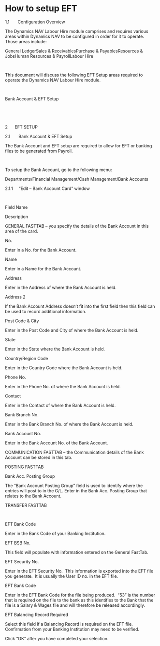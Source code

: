 # How to setup EFT

1.1      
Configuration Overview

The Dynamics
NAV Labour Hire module comprises and requires various areas within Dynamics NAV
to be configured in order for it to operate. 
Those areas include:

General LedgerSales &
ReceivablesPurchase &
PayablesResources &
JobsHuman Resources
& PayrollLabour Hire











 

This document will discuss the following EFT Setup areas
required to operate the Dynamics NAV Labour Hire module.

 


 Bank Account & EFT
     Setup


 


 

2     
EFT SETUP

2.1      
Bank Account & EFT Setup 

The Bank Account and EFT setup are required to allow for EFT
or banking files to be generated from Payroll. 

 

To setup the Bank Account, go to the following
menu:

Departments/Financial Management/Cash
Management/Bank Accounts



2.1.1    
“Edit – Bank Account Card” window

 


 
  
   
   Field Name
   
   
   Description
   
  
 
 
  
  GENERAL FASTTAB – you specify the details of
  the Bank Account in this area of the card.
  
 
 
  
  No.
  
  
  Enter in a No. for the Bank Account.
  
 
 
  
  Name
  
  
  Enter in a Name for the Bank Account.
  
 
 
  
  Address
  
  
  Enter in the Address of where the Bank Account
  is held.
  
 
 
  
  Address 2
  
  
  If the Bank Account Address doesn’t fit into
  the first field then this field can be used to record additional information.
  
 
 
  
  Post Code & City
  
  
  Enter in the Post Code and City of where the
  Bank Account is held.
  
 
 
  
  State
  
  
  Enter in the State where the Bank Account is
  held.
  
 
 
  
  Country/Region Code
  
  
  Enter in the Country Code where the Bank
  Account is held.
  
 
 
  
  Phone No.
  
  
  Enter in the Phone No. of where the Bank
  Account is held.
  
 
 
  
  Contact
  
  
  Enter in the Contact of where the Bank Account
  is held.
  
 
 
  
  Bank Branch No.
  
  
  Enter in the Bank Branch No. of where the Bank
  Account is held.
  
 
 
  
  Bank Account No.
  
  
  Enter in the Bank Account No. of the Bank
  Account.
  
 
 
  
  COMMUNICATION FASTTAB – the Communication
  details of the Bank Account can be stored in this tab.  
  
 
 
  
  POSTING FASTTAB
  
 
 
  
  Bank Acc. Posting Group
  
  
  The “Bank Account Posting Group” field is used
  to identify where the entries will post to in the G/L.
  Enter in the Bank Acc. Posting Group that
  relates to the Bank Account.
  
 
 
  
  TRANSFER FASTTAB
  
  
   
  
 
 
  
  EFT Bank Code
  
  
  Enter in the Bank Code of your Banking Institution.
  
 
 
  
  EFT BSB No.
  
  
  This field will populate with information
  entered on the General FastTab.
  
 
 
  
  EFT Security No.
  
  
  Enter in the EFT Security No.  This information is exported into the EFT
  file you generate.  It is usually the
  User ID no. in the EFT file.
  
 
 
  
  EFT Bank Code
  
  
  Enter in the EFT Bank Code for the file being
  produced.  “53” is the number that is
  required on the file to the bank as this identifies to the Bank that the file
  is a Salary & Wages file and will therefore be released accordingly.
  
 
 
  
  EFT Balancing Record Required
  
  
  Select this field if a Balancing Record is
  required on the EFT file.  Confirmation
  from your Banking Institution may need to be verified.
  
 
 
  
  Click “OK” after
  you have completed your selection.
  
 














